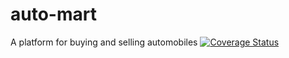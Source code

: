 # auto-mart
A platform for buying and selling automobiles
[![Coverage Status](https://coveralls.io/repos/github/darmhoo/auto-mart/badge.svg?branch=master)](https://coveralls.io/github/darmhoo/auto-mart?branch=master)
